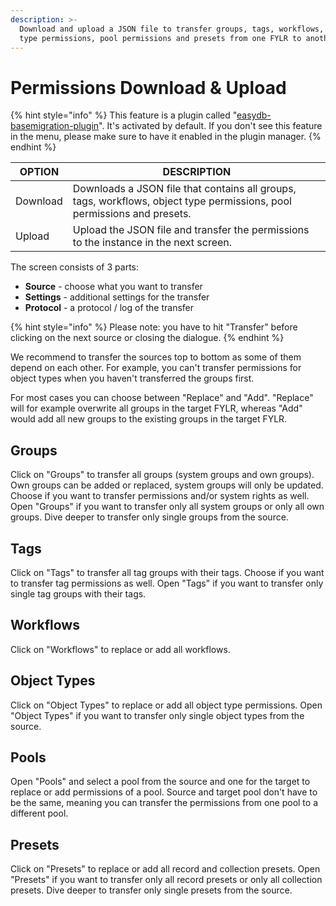 ```yaml
---
description: >-
  Download and upload a JSON file to transfer groups, tags, workflows, object
  type permissions, pool permissions and presets from one FYLR to another.
---
```


# Permissions Download & Upload

{% hint style="info" %}
This feature is a plugin called "[easydb-basemigration-plugin](https://github.com/programmfabrik/easydb-basemigration-plugin)". It's activated by default. If you don't see this feature in the menu, please make sure to have it enabled in the plugin manager.
{% endhint %}



| OPTION   | DESCRIPTION                                                                                                             |
| -------- | ----------------------------------------------------------------------------------------------------------------------- |
| Download | Downloads a JSON file that contains all groups, tags, workflows, object type permissions, pool permissions and presets. |
| Upload   | Upload the JSON file and transfer the permissions to the instance in the next screen.                                   |

The screen consists of 3 parts:

* **Source** - choose what you want to transfer
* **Settings** - additional settings for the transfer
* **Protocol** - a protocol / log of the transfer

{% hint style="info" %}
Please note: you have to hit "Transfer" before clicking on the next source or closing the dialogue.&#x20;
{% endhint %}



We recommend to transfer the sources top to bottom as some of them depend on each other. For example, you can't transfer permissions for object types when you haven't transferred the groups first.

For most cases you can choose between "Replace" and "Add". "Replace" will for example overwrite all groups in the target FYLR, whereas "Add" would add all new groups to the existing groups in the target FYLR.



## Groups

Click on "Groups" to transfer all groups (system groups and own groups). Own groups can be added or replaced, system groups will only be updated. Choose if you want to transfer permissions and/or system rights as well. Open "Groups" if you want to transfer only all system groups or only all own groups. Dive deeper to transfer only single groups from the source.

## Tags

Click on "Tags" to transfer all tag groups with their tags. Choose if you want to transfer tag permissions as well. Open "Tags" if you want to transfer only single tag groups with their tags.

## Workflows

Click on "Workflows" to replace or add all workflows.&#x20;

## Object Types

Click on "Object Types" to replace or add all object type permissions. Open "Object Types" if you want to transfer only single object types from the source.

## Pools

Open "Pools" and select a pool from the source and one for the target to replace or add permissions of a pool. Source and target pool don't have to be the same, meaning you can transfer the permissions from one pool to a different pool.&#x20;

## Presets

Click on "Presets" to replace or add all record and collection presets. Open "Presets" if you want to transfer only all record presets or only all collection presets. Dive deeper to transfer only single presets from the source.

